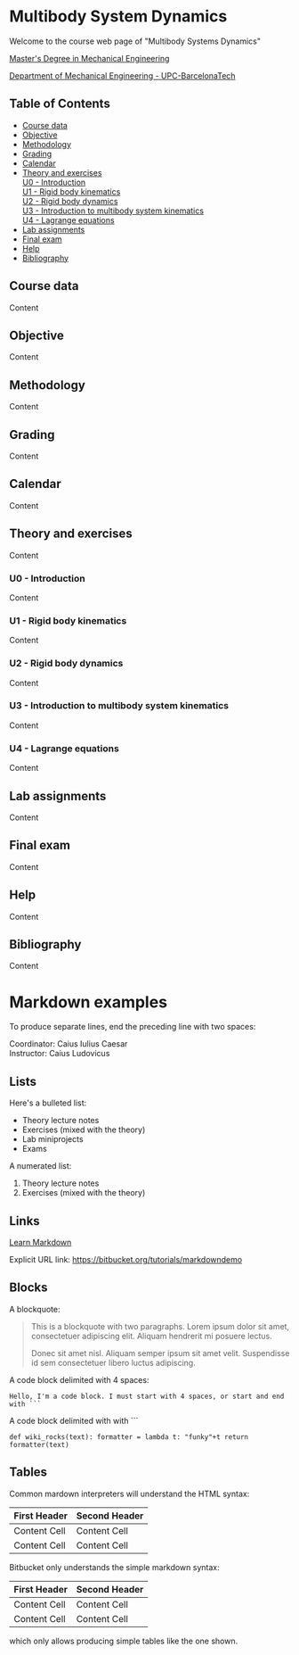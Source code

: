 



# Multibody System Dynamics #

Welcome to the course web page of "Multibody Systems Dynamics"

[Master's Degree in Mechanical Engineering](https://eseiaat.upc.edu/ca/estudis/estudis-en-enginyeries-industrials/master-universitari-recerca-enginyeria-mecanica)

[Department of Mechanical Engineering - UPC-BarcelonaTech](https://em.upc.edu/ca)


## Table of Contents

* [Course data](#course-data)  
* [Objective](#objective)  
* [Methodology](#methodology)  
* [Grading](#grading)  
* [Calendar](#calendar)  
* [Theory and exercises](#theory-and-exercises)  
    [U0 - Introduction](#u0---introduction)  
    [U1 - Rigid body kinematics](#u1---rigid-body-kinematics)  
    [U2 - Rigid body dynamics](#u2---rigid-body-dynamics)  
    [U3 - Introduction to multibody system kinematics](#u3---introduction-to-multibody-system-kinematics)  
    [U4 - Lagrange equations](#u4---lagrange-equations)  
* [Lab assignments](#lab-assignments)  
* [Final exam](#final-exam)  
* [Help](#help)  
* [Bibliography](#bibliography)  

## Course data
Content

## Objective
Content

## Methodology
Content

## Grading
Content

## Calendar
Content

## Theory and exercises
Content

### U0 - Introduction 
Content

### U1 - Rigid body kinematics 
Content

### U2 - Rigid body dynamics 
Content

### U3 - Introduction to multibody system kinematics
Content

### U4 - Lagrange equations
Content

## Lab assignments
Content

## Final exam
Content

## Help
Content

## Bibliography
Content

# Markdown examples

To produce separate lines, end the preceding line with two spaces:

Coordinator: Caius Iulius Caesar  
Instructor: Caius Ludovicus

## Lists ##

Here's a bulleted list:

* Theory lecture notes
* Exercises (mixed with the theory)
* Lab miniprojects
* Exams

A numerated list:

1. Theory lecture notes
2. Exercises (mixed with the theory)

## Links ##

[Learn Markdown](https://bitbucket.org/tutorials/markdowndemo)

Explicit URL link: <https://bitbucket.org/tutorials/markdowndemo>

## Blocks ##

A blockquote:

> This is a blockquote with two paragraphs. Lorem ipsum dolor sit amet,
> consectetuer adipiscing elit. Aliquam hendrerit mi posuere lectus.
> 
> Donec sit amet nisl. Aliquam semper ipsum sit amet velit. Suspendisse
> id sem consectetuer libero luctus adipiscing.


A code block delimited with 4 spaces:

    Hello, I'm a code block. I must start with 4 spaces, or start and end with ```

A code block delimited with with ```

```
def wiki_rocks(text): formatter = lambda t: "funky"+t return formatter(text) 		
```

## Tables ##

Common mardown interpreters will understand the HTML syntax:

<table>
<thead>
<tr>
  <th>First Header</th>
  <th>Second Header</th>
</tr>
</thead>
<tbody>
<tr>
  <td>Content Cell</td>
  <td>Content Cell</td>
</tr>
<tr>
  <td>Content Cell</td>
  <td>Content Cell</td>
</tr>
</tbody>
</table>

Bitbucket only understands the simple markdown syntax:

First Header  | Second Header
------------- | -------------
Content Cell  | Content Cell
Content Cell  | Content Cell

which only allows producing simple tables like the one shown.